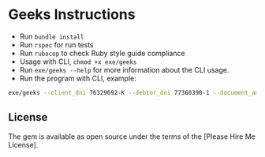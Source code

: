 # Geeks Instructions

- Run `bundle install`
- Run `rspec` for run tests
- Run `rubocop` to check Ruby style guide compliance
- Usage with CLI, `chmod +x exe/geeks`
- Run `exe/geeks --help` for more information about the CLI usage.
- Run the program with CLI, example:

```bash
exe/geeks --client_dni 76329692-K --debtor_dni 77360390-1 --document_amount 1000000 --folio 75 --expiration_date 2024-08-29 --api_key pZX5rN8qAdgzCe0cAwpnQQtt
```

## License

The gem is available as open source under the terms of the [Please Hire Me License].
